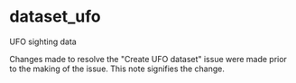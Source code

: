 # dataset_ufo
UFO sighting data 

Changes made to resolve the "Create UFO dataset" issue were made prior to the making of the issue. This note signifies the change.
